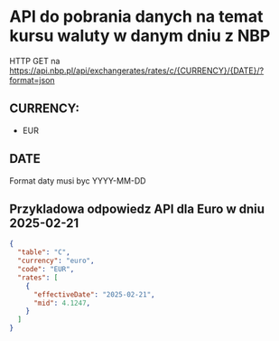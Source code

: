 # API do pobrania danych na temat kursu waluty w danym dniu z NBP

HTTP GET na https://api.nbp.pl/api/exchangerates/rates/c/{CURRENCY}/{DATE}/?format=json

## CURRENCY:
- EUR

## DATE
Format daty musi byc YYYY-MM-DD

## Przykladowa odpowiedz API dla Euro w dniu 2025-02-21

```json
{
  "table": "C",
  "currency": "euro",
  "code": "EUR",
  "rates": [
    {
      "effectiveDate": "2025-02-21",
      "mid": 4.1247,
    }
  ]
}
```